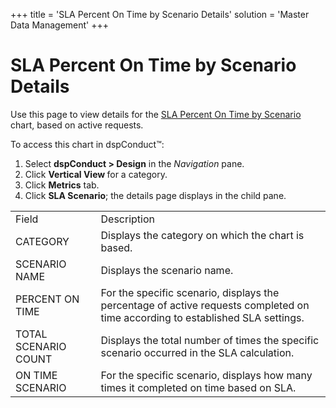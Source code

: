 +++
title = 'SLA Percent On Time by Scenario Details'
solution = 'Master Data Management'
+++

# SLA Percent On Time by Scenario Details

Use this page to view details for the [SLA Percent On Time by
Scenario](SLA_Percent_On_Time_by_Scenario) chart, based on active
requests.

To access this chart in dspConduct™:

1.  Select **dspConduct \> Design** in the *Navigation* pane.
2.  Click **Vertical View <span style="font-weight: normal;">for a
    category</span>**.
3.  Click **Metrics** tab.
4.  Click **SLA Scenario**; the details page displays in the child
pane.

|                      |                                                                                                                                |
| -------------------- | ------------------------------------------------------------------------------------------------------------------------------ |
| Field                | Description                                                                                                                    |
| CATEGORY             | Displays the category on which the chart is based.                                                                             |
| SCENARIO NAME        | Displays the scenario name.                                                                                                    |
| PERCENT ON TIME      | For the specific scenario, displays the percentage of active requests completed on time according to established SLA settings. |
| TOTAL SCENARIO COUNT | Displays the total number of times the specific scenario occurred in the SLA calculation.                                      |
| ON TIME SCENARIO     | For the specific scenario, displays how many times it completed on time based on SLA.                                          |
